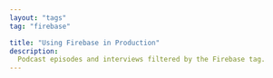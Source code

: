 ```yaml
---
layout: "tags"
tag: "firebase"

title: "Using Firebase in Production"
description:
  Podcast episodes and interviews filtered by the Firebase tag.
---
```


